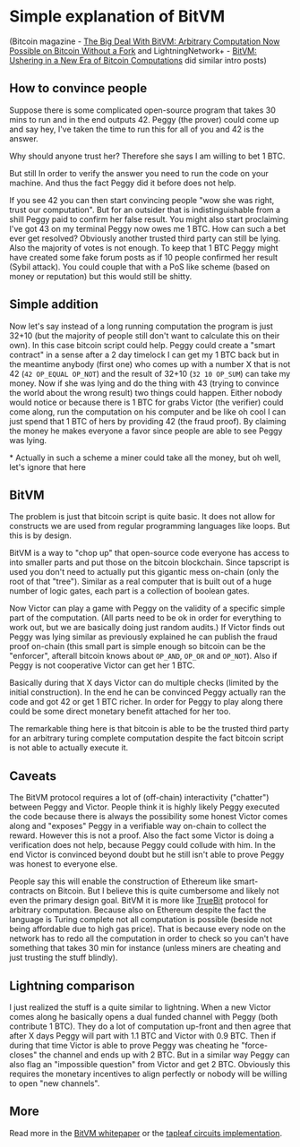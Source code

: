 # Simple explanation of BitVM

(Bitcoin magazine - [The Big Deal With BitVM: Arbitrary Computation Now Possible on Bitcoin Without a Fork](https://bitcoinmagazine.com/technical/the-big-deal-with-bitvm-arbitrary-computation-now-possible-on-bitcoin-without-a-fork) and
LightningNetwork+ - [BitVM: Ushering in a New Era of Bitcoin Computations](https://lightningnetwork.plus/posts/450) did similar intro posts)

## How to convince people

Suppose there is some complicated open-source program that takes 30 mins to run and in the end outputs 42.
Peggy (the prover) could come up and say hey, I've taken the time to run this for all of you and 42 is the answer.

Why should anyone trust her? Therefore she says I am willing to bet 1 BTC.

But still In order to verify the answer you need to run the code on your machine. And thus the
fact Peggy did it before does not help. 

If you see 42 you can then start convincing people "wow she was right, trust our computation". But for an outsider
that is indistinguishable from a shill Peggy paid to confirm her false result. You might also start proclaiming I've got 43 on my terminal
Peggy now owes me 1 BTC. How can such a bet ever get resolved? Obviously another trusted third party can still be lying. Also the majority
of votes is not enough. To keep that 1 BTC Peggy might have created some fake forum posts as if 10 people confirmed her result (Sybil attack).
You could couple that with a PoS like scheme (based on money or reputation) but this would still be shitty.

## Simple addition

Now let's say instead of a long running computation the program is just 32+10 (but the majority of people still don't want to calculate this on their own). In this case bitcoin script could help. Peggy could create a "smart contract" in a sense after a 2 day timelock I can get my 1 BTC back but in the meantime anybody (first one) who comes up with a number X that is not 42 (`42 OP_EQUAL OP_NOT`) and the result of 32+10 (`32 10 OP_SUM`) can take my money. Now if she was lying and do the thing with 43 (trying to convince the world about the wrong result) two things could happen. Either nobody would notice or because there is 1 BTC for grabs Victor (the verifier) could come along, run the computation on his computer and be like oh cool I can just spend that 1 BTC of hers by providing 42 (the fraud proof). By claiming the money he makes everyone a favor since people are able to see Peggy was lying.

\* Actually in such a scheme a miner could take all the money, but oh well, let's ignore that here

## BitVM

The problem is just that bitcoin script is quite basic. It does not allow for constructs we are used from regular programming languages like loops. But this is by design.

BitVM is a way to "chop up" that open-source code everyone has access to into smaller parts and put those on the bitcoin blockchain.
Since tapscript is used you don't need to actually put this gigantic mess on-chain (only the root of that "tree"). Similar as a real computer that is built out of a huge number of logic gates, each part is a collection of boolean gates.

Now Victor can play a game with Peggy on the validity of a specific simple part of the computation.
(All parts need to be ok in order for everything to work out, but we are basically doing just random audits.)
If Victor finds out Peggy was lying similar as previously explained he can publish the fraud proof on-chain (this small part is simple enough so bitcoin can be the "enforcer", afterall bitcoin knows about `OP_AND`, `OP_OR` and `OP_NOT`). Also if Peggy is not cooperative Victor can get her 1 BTC. 

Basically during that X days Victor can do multiple checks (limited by the initial construction). In the end he can be convinced Peggy actually ran the code and got 42 or get 1 BTC richer. In order for Peggy to play along there could be some direct monetary benefit attached for her too.

The remarkable thing here is that bitcoin is able to be the trusted third party for an arbitrary turing complete computation despite
the fact bitcoin script is not able to actually execute it.

## Caveats

The BitVM protocol requires a lot of (off-chain) interactivity ("chatter") between Peggy and Victor. People think it is highly likely Peggy executed the code because there is always the possibility some honest Victor comes along and "exposes" Peggy in a verifiable way on-chain to collect the reward. However this is not a proof. Also the fact some Victor is doing a verification does not help, because Peggy could collude with him. In the end Victor is convinced beyond doubt but he still isn't able to prove Peggy was honest to everyone else.

People say this will enable the construction of Ethereum like smart-contracts on Bitcoin. But I believe this is quite cumbersome and likely not even the primary design goal. BitVM it is more like [TrueBit](https://truebit.io/) protocol for arbitrary computation. Because also on Ethereum despite the fact the language is Turing complete not all computation is possible (beside not being affordable due to high gas price). That is because every node on the network has to redo all the computation in order to check so you can't have something that takes 30 min for instance (unless miners are cheating and just trusting the stuff blindly).

## Lightning comparison

I just realized the stuff is a quite similar to lightning. When a new Victor comes along he basically opens a dual funded channel with Peggy (both contribute 1 BTC). They do a lot of computation up-front and then agree that after X days Peggy will part with 1.1 BTC and Victor with 0.9 BTC. Then if during that time Victor is able to prove Peggy was cheating he "force-closes" the channel and ends up with 2 BTC. But in a similar way Peggy can also flag an "impossible question" from Victor and get 2 BTC. Obviously this requires the monetary incentives to align perfectly or nobody will be willing to open "new channels".

## More

Read more in the [BitVM whitepaper](https://bitvm.org/bitvm.pdf) or the [tapleaf circuits implementation](https://github.com/supertestnet/tapleaf-circuits/).
